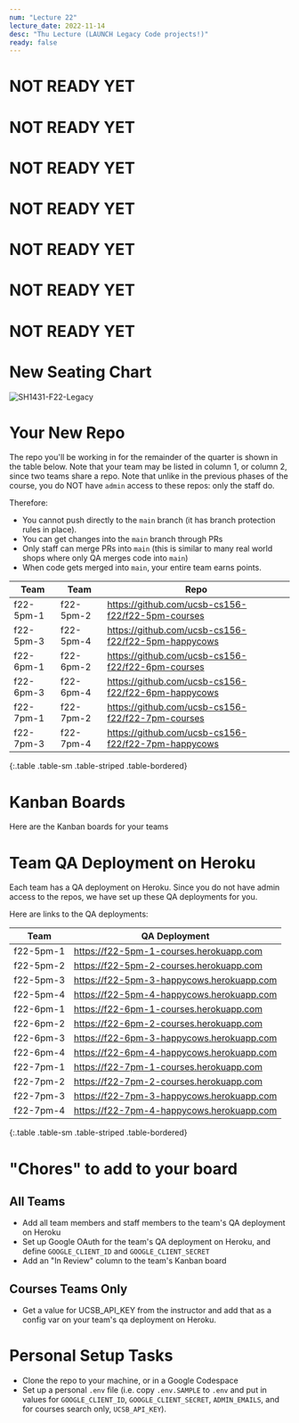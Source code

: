 ```yaml
---
num: "Lecture 22"
lecture_date: 2022-11-14
desc: "Thu Lecture (LAUNCH Legacy Code projects!)"
ready: false
---
```



# NOT READY YET
# NOT READY YET
# NOT READY YET
# NOT READY YET
# NOT READY YET
# NOT READY YET
# NOT READY YET


# New Seating Chart

![SH1431-F22-Legacy](https://user-images.githubusercontent.com/1119017/201814308-6d2f933c-64e6-4f79-be36-ef1a020f78da.png)

# Your New Repo

The repo you'll be working in for the remainder of the quarter is shown in the table below.  Note that your team may be listed in column 1, or column 2, since two teams share a repo.  Note that unlike in the previous phases of the course, you do NOT have `admin` access to these repos: only the staff do.

Therefore:
* You cannot push directly to the `main` branch (it has branch protection rules in place). 
* You can get changes into the `main` branch through PRs
* Only staff can merge PRs into `main` (this is similar to many real world shops where only QA merges code into `main`)
* When code gets merged into `main`, your entire team earns points.


| Team      | Team      | Repo                                                   |
|-----------|-----------|--------------------------------------------------------|
| f22-5pm-1 | f22-5pm-2 | <https://github.com/ucsb-cs156-f22/f22-5pm-courses>    |
| f22-5pm-3 | f22-5pm-4 | <https://github.com/ucsb-cs156-f22/f22-5pm-happycows>  |
| f22-6pm-1 | f22-6pm-2 | <https://github.com/ucsb-cs156-f22/f22-6pm-courses>    |
| f22-6pm-3 | f22-6pm-4 | <https://github.com/ucsb-cs156-f22/f22-6pm-happycows>  |
| f22-7pm-1 | f22-7pm-2 | <https://github.com/ucsb-cs156-f22/f22-7pm-courses>    |
| f22-7pm-3 | f22-7pm-4 | <https://github.com/ucsb-cs156-f22/f22-7pm-happycows>  |
{:.table .table-sm .table-striped .table-bordered}

# Kanban Boards

Here are the Kanban boards for your teams


# Team QA Deployment on Heroku

Each team has a QA deployment on Heroku.  Since you do not have admin access to the repos, we have set up these QA deployments for you.

Here are links to the QA deployments:

| Team | QA Deployment | 
|------|---------------|
| f22-5pm-1 | <https://f22-5pm-1-courses.herokuapp.com> |
| f22-5pm-2 | <https://f22-5pm-2-courses.herokuapp.com> |
| f22-5pm-3 | <https://f22-5pm-3-happycows.herokuapp.com> |
| f22-5pm-4 | <https://f22-5pm-4-happycows.herokuapp.com> |
| f22-6pm-1 | <https://f22-6pm-1-courses.herokuapp.com> |
| f22-6pm-2 | <https://f22-6pm-2-courses.herokuapp.com> |
| f22-6pm-3 | <https://f22-6pm-3-happycows.herokuapp.com> |
| f22-6pm-4 | <https://f22-6pm-4-happycows.herokuapp.com> |
| f22-7pm-1 | <https://f22-7pm-1-courses.herokuapp.com> |
| f22-7pm-2 | <https://f22-7pm-2-courses.herokuapp.com> |
| f22-7pm-3 | <https://f22-7pm-3-happycows.herokuapp.com> |
| f22-7pm-4 | <https://f22-7pm-4-happycows.herokuapp.com> |
{:.table .table-sm .table-striped .table-bordered}

# "Chores" to add to your board

## All Teams

* Add all team members and staff members to the team's QA deployment on Heroku
* Set up Google OAuth for the team's QA deployment on Heroku, and define `GOOGLE_CLIENT_ID` and `GOOGLE_CLIENT_SECRET`
* Add an "In Review" column to the team's Kanban board

## Courses Teams Only

* Get a value for UCSB_API_KEY from the instructor and add that as a config var on your team's qa deployment on Heroku.

# Personal Setup Tasks

* Clone the repo to your machine, or in a Google Codespace
* Set up a personal `.env` file (i.e. copy `.env.SAMPLE` to `.env` and put in values for `GOOGLE_CLIENT_ID`, `GOOGLE_CLIENT_SECRET`, `ADMIN_EMAILS`, and for courses search only, `UCSB_API_KEY`).

